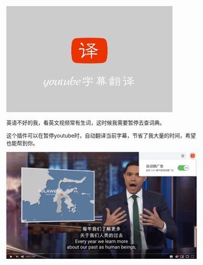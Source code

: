 ![](https://github.com/bugushi/youtube-translator/blob/master/introduction/440*280.png?raw=true)

英语不好的我，看英文视频常有生词，这时候我需要暂停去查词典。

这个插件可以在暂停youtube时，自动翻译当前字幕，节省了我大量的时间，希望也能帮到你。

![](https://github.com/bugushi/youtube-translator/blob/master/introduction/screenshot.png?raw=true)